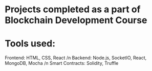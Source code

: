 # Projects completed as a part of Blockchain Development Course

# Tools used:
Frontend: HTML, CSS, React /n
Backend: Node.js, SocketIO, React, MongoDB, Mocha /n
Smart Contracts: Solidity, Truffle
